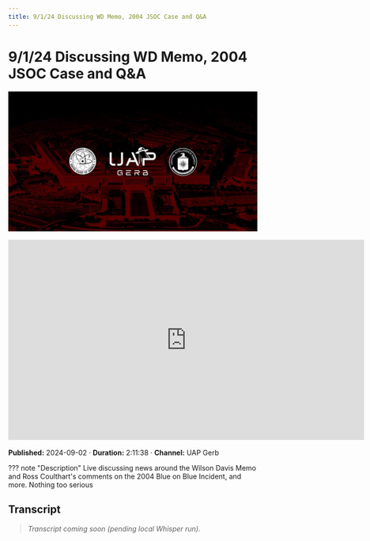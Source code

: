 ```yaml
---
title: 9/1/24 Discussing WD Memo, 2004 JSOC Case and Q&A
---
```


# 9/1/24 Discussing WD Memo, 2004 JSOC Case and Q&A

![thumbnail](../videos/ZFUneP18LVI-9124-discussing-wd-memo-2004-jsoc-case-and-qa/thumb.jpg)

<iframe width="720" height="405" src="https://www.youtube.com/embed/ZFUneP18LVI" frameborder="0" allowfullscreen></iframe>

**Published:** 2024-09-02  ·  **Duration:** 2:11:38  ·  **Channel:** UAP Gerb

??? note "Description"
    Live discussing news around the Wilson Davis Memo and Ross Coulthart's comments on the 2004 Blue on Blue Incident, and more. Nothing too serious

## Transcript
> _Transcript coming soon (pending local Whisper run)._
